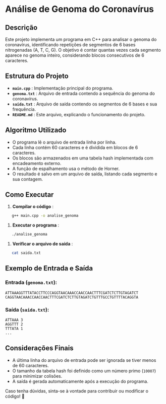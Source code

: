 # Análise de Genoma do Coronavírus

## Descrição

Este projeto implementa um programa em C++ para analisar o genoma do coronavírus, identificando repetições de segmentos de 6 bases nitrogenadas (A, T, C, G). O objetivo é contar quantas vezes cada segmento aparece no genoma inteiro, considerando blocos consecutivos de 6 caracteres.

## Estrutura do Projeto

* **`main.cpp`** : Implementação principal do programa.
* **`genoma.txt`** : Arquivo de entrada contendo a sequência do genoma do coronavírus.
* **`saida.txt`** : Arquivo de saída contendo os segmentos de 6 bases e sua frequência.
* **`README.md`** : Este arquivo, explicando o funcionamento do projeto.

## Algoritmo Utilizado

* O programa lê o arquivo de entrada linha por linha.
* Cada linha contém 60 caracteres e é dividida em blocos de 6 caracteres.
* Os blocos são armazenados em uma tabela hash implementada com encadeamento externo.
* A função de espalhamento usa o método de Horner.
* O resultado é salvo em um arquivo de saída, listando cada segmento e sua contagem.

## Como Executar

1. **Compilar o código** :

```bash
   g++ main.cpp -o analise_genoma
```

1. **Executar o programa** :

```bash
   ./analise_genoma
```

1. **Verificar o arquivo de saída** :

```bash
   cat saida.txt
```

## Exemplo de Entrada e Saída

### Entrada (`genoma.txt`):

```
ATTAAAGGTTTATACCTTCCCAGGTAACAAACCAACCAACTTTCGATCTCTTGTAGATCT
CAGGTAACAAACCAACCAACTTTCGATCTCTTGTAGATCTGTTTGCCTGTTTTACAGGTA
```

### Saída (`saida.txt`):

```
ATTAAA 3
AGGTTT 2
TTTATA 1
...
```

## Considerações Finais

* A última linha do arquivo de entrada pode ser ignorada se tiver menos de 60 caracteres.
* O tamanho da tabela hash foi definido como um número primo (`10007`) para minimizar colisões.
* A saída é gerada automaticamente após a execução do programa.

Caso tenha dúvidas, sinta-se à vontade para contribuir ou modificar o código! 🚀
